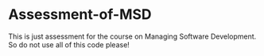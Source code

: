 # Assessment-of-MSD
This is just assessment for the course on Managing Software Development. So do not use all of this code please!
